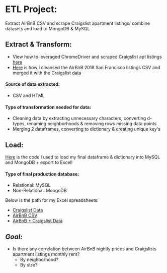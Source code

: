 # ETL Project:
Extract AirBnB CSV and scrape Craigslist apartment listings/ combine datasets and load to MongoDB &amp; MySQL


## Extract & Transform:
* View how to leveraged ChromeDriver and scraped Craigslist apt listings [here](Craigslist_Scrape.ipynb)
* [Here](AirBnB_Craigs_Merge.ipynb) is how I cleansed the AirBnB 2018 San Francisco listings CSV and merged it with the Craigslist data 

#### Source of data extracted: 
* CSV and HTML

#### Type of transformation needed for data: 
* Cleaning data by extracting unnecessary characters, converting d-types, renaming neighborhoods & removing rows missing data points
* Merging 2 dataframes, converting to dictionary & creating unique key's


## Load:
[Here](Load_Data.ipynb) is the code I used to load my final dataframe & dictionary into MySQL and MongoDB + export to Excel!

#### Type of final production database:
* Relational: MySQL
* Non-Relational: MongoDB

Below is the path for my Excel spreadsheets:
* [Craigslist Data](Craigslist_Data.xlsx)
* [AirBnB CSV](AirBnB_SF.csv)
* [AirBnB + Craigslist Data](AirBnB_Craigs_Data.xlsx)

## *Goal:*
* Is there any correlation between AirBnB nightly prices and Craigslists apartment listings monthly rent? 
    * By neighborhood? 
    * By size? 
    



    
